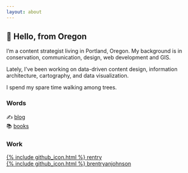 ```yaml
---
layout: about
---
```


## 👋 Hello, from Oregon

I’m a content strategist living in Portland, Oregon. My background is in conservation, communication, design, web development and GIS.

Lately, I’ve been working on data-driven content design, information architecture, cartography, and data visualization.

I spend my spare time walking among trees.

### Words
✍️ [blog](/posts)<br>
📚 [books](/books)

### Work
[{% include github_icon.html %} rentry](https://github.com/rentry)<br>
[{% include github_icon.html %} brentryanjohnson](https://github.com/brentryanjohnson)